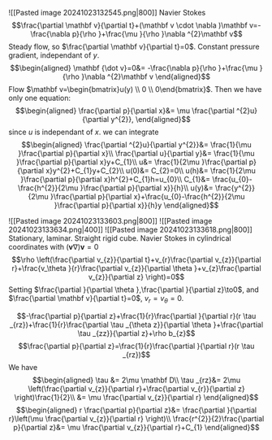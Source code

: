 ![[Pasted image 20241023132545.png|800]]
Navier Stokes
$$\frac{\partial \mathbf v}{\partial t}+(\mathbf v \cdot \nabla )\mathbf v=-\frac{\nabla p}{\rho }+\frac{\mu }{\rho }\nabla ^{2}\mathbf v$$
Steady flow, so $\frac{\partial \mathbf v}{\partial t}=0$. Constant pressure gradient, independant of $y$.
$$\begin{aligned}
\mathbf {\dot v}=0&= -\frac{\nabla p}{\rho }+\frac{\mu }{\rho }\nabla ^{2}\mathbf v
\end{aligned}$$
Flow $\mathbf v=\begin{bmatrix}u(y) \\ 0  \\  0\end{bmatrix}$. Then we have only one equation:
$$\begin{aligned}
\frac{\partial p}{\partial x}&= \mu \frac{\partial ^{2}u}{\partial y^{2}},
\end{aligned}$$
since $u$ is independant of $x$. we can integrate
$$\begin{aligned}
\frac{\partial ^{2}u}{\partial y^{2}}&= \frac{1}{\mu }\frac{\partial p}{\partial x}\\
\frac{\partial u}{\partial y}&= \frac{1}{\mu }\frac{\partial p}{\partial x}y+C_{1}\\
u&= \frac{1}{2\mu }\frac{\partial p}{\partial x}y^{2}+C_{1}y+C_{2}\\
u(0)&= C_{2}=0\\
u(h)&= \frac{1}{2\mu }\frac{\partial p}{\partial x}h^{2}+C_{1}h=u_{0}\\
C_{1}&= \frac{u_{0}-\frac{h^{2}}{2\mu }\frac{\partial p}{\partial x}}{h}\\
u(y)&=  \frac{y^{2}}{2\mu }\frac{\partial p}{\partial x}+\frac{u_{0}-\frac{h^{2}}{2\mu }\frac{\partial p}{\partial x}}{h}y
\end{aligned}$$

![[Pasted image 20241023133603.png|800]]
![[Pasted image 20241023133634.png|400]]
![[Pasted image 20241023133618.png|800]]
Stationary, laminar. Straight rigid cube.
Navier Stokes in cylindrical coordinates with $(\mathbf v\nabla) \mathbf v=0$
$$\rho \left(\frac{\partial v_{z}}{\partial t}+v_{r}\frac{\partial v_{z}}{\partial r}+\frac{v_\theta }{r}\frac{\partial v_{z}}{\partial \theta }+v_{z}\frac{\partial v_{z}}{\partial z} \right)=0$$
Setting $\frac{\partial }{\partial \theta },\frac{\partial }{\partial z}\to0$, and $\frac{\partial \mathbf v}{\partial t}=0$, $v_{r}=v_{\theta }=0$. 


$$-\frac{\partial p}{\partial z}+\frac{1}{r}\frac{\partial }{\partial r}(r \tau _{rz})+\frac{1}{r}\frac{\partial \tau _{\theta z}}{\partial \theta }+\frac{\partial \tau _{zz}}{\partial z}+\rho b_{z}$$
$$\frac{\partial p}{\partial z}=\frac{1}{r}\frac{\partial }{\partial r}(r \tau  _{rz})$$
We have 
$$\begin{aligned}
\tau &= 2\mu \mathbf D\\
\tau _{rz}&= 2\mu \left(\frac{\partial v_{z}}{\partial r}+\frac{\partial v_{r}}{\partial z} \right)\frac{1}{2}\\
&= \mu \frac{\partial v_{z}}{\partial r}
\end{aligned}$$
$$\begin{aligned}
r \frac{\partial p}{\partial z}&= \frac{\partial }{\partial r}\left(\mu \frac{\partial v_{z}}{\partial r} \right)\\
\frac{r^{2}}{2}\frac{\partial p}{\partial z}&= \mu \frac{\partial v_{z}}{\partial r}+C_{1}
\end{aligned}$$
